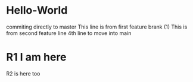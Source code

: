 # Hello-World
commiting directly to master
This line is from first feature brank (1)
This is from second feature line
4th line to move into main


R1 I am here
=======
R2 is here too

